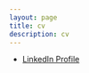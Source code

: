 ```yaml
---
layout: page
title: cv
description: cv
---
```

* [LinkedIn Profile](https://www.linkedin.com/in/palermo-penano-273397b8)